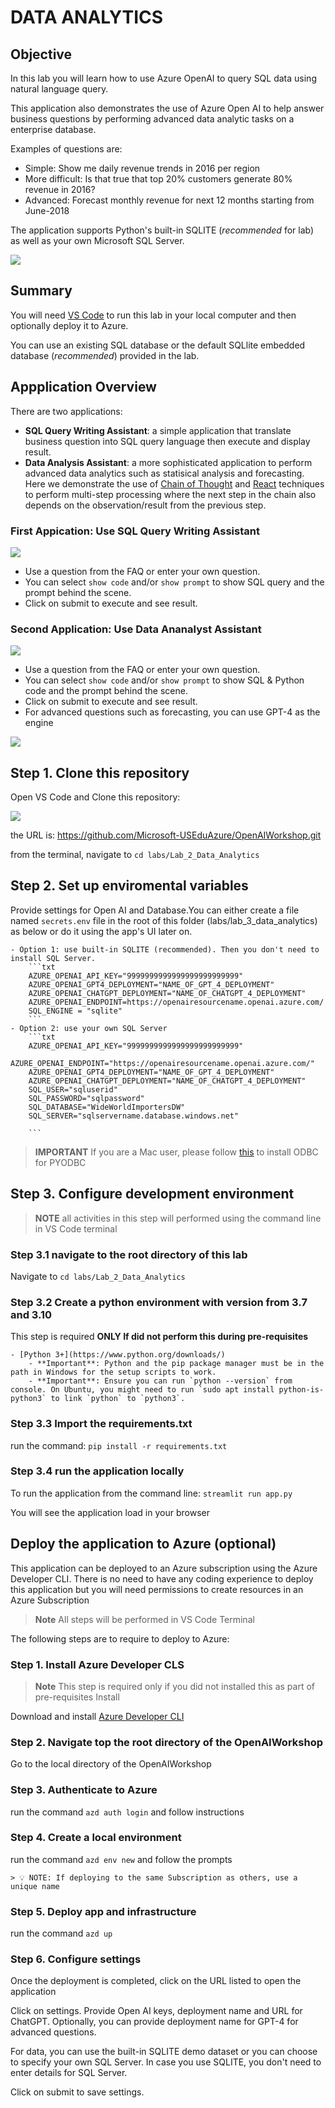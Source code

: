 # DATA ANALYTICS

## Objective

In this lab you will learn how to use Azure OpenAI to query SQL data using natural language query.

This application also demonstrates the use of Azure Open AI to help answer business questions by performing advanced data analytic tasks on a enterprise database.

Examples of questions are:

- Simple: Show me daily revenue trends in 2016  per region
- More difficult: Is that true that top 20% customers generate 80% revenue in 2016?
- Advanced: Forecast monthly revenue for next 12 months starting from June-2018

The application supports Python's built-in SQLITE (*recommended* for lab) as well as your own Microsoft SQL Server.

![](../../documents/images/lab-3-data-1.png)

## Summary

You will need [VS Code](https://code.visualstudio.com/download) to run this lab in your local computer and then optionally deploy it to Azure.

You can use an existing SQL database or the default SQLlite embedded database (*recommended*) provided in the lab.

## Appplication Overview

There are two applications:

- **SQL Query Writing Assistant**: a simple application that translate business question into SQL query language then execute and display result.
- **Data Analysis Assistant**: a more sophisticated application to perform advanced data analytics such as statisical analysis and forecasting. Here we demonstrate the use of [Chain of Thought](https://arxiv.org/abs/2201.11903) and [React](https://arxiv.org/abs/2210.03629) techniques to perform multi-step processing where the next step in the chain also depends on the observation/result from the previous step.

### First Appication: Use SQL Query Writing Assistant

![](../../documents/media/da_assistant2.png)

- Use a question from the FAQ or enter your own question.
- You can select ```show code``` and/or ```show prompt``` to show SQL query and the prompt behind the scene.
- Click on submit to execute and see result.

### Second Application: Use Data Ananalyst Assistant

![](../../documents/media/da_assistant3.png) 

- Use a question from the FAQ or enter your own question.
- You can select ```show code``` and/or ```show prompt``` to show SQL & Python code and  the prompt behind the scene.
- Click on submit to execute and see result.
- For advanced questions such as forecasting, you can use GPT-4 as the engine 

![](../../documents/media/da_assistant4.png)

## Step 1. Clone this repository

Open VS Code and Clone this repository:

![](../../documents/images/lab-3-data-2.png)

the URL is: https://github.com/Microsoft-USEduAzure/OpenAIWorkshop.git

from the terminal, navigate to ```cd labs/Lab_2_Data_Analytics```

## Step 2. Set up enviromental variables

 Provide settings for Open AI and Database.You can either create a file named `secrets.env` file in the root of this folder (labs/lab_3_data_analytics) as below or do it using the app's UI later on.

    - Option 1: use built-in SQLITE (recommended). Then you don't need to install SQL Server.
        ```txt
        AZURE_OPENAI_API_KEY="9999999999999999999999999"
        AZURE_OPENAI_GPT4_DEPLOYMENT="NAME_OF_GPT_4_DEPLOYMENT"
        AZURE_OPENAI_CHATGPT_DEPLOYMENT="NAME_OF_CHATGPT_4_DEPLOYMENT"
        AZURE_OPENAI_ENDPOINT=https://openairesourcename.openai.azure.com/
        SQL_ENGINE = "sqlite"
        ```
    - Option 2: use your own SQL Server
        ```txt
        AZURE_OPENAI_API_KEY="9999999999999999999999999"
        AZURE_OPENAI_ENDPOINT="https://openairesourcename.openai.azure.com/"
        AZURE_OPENAI_GPT4_DEPLOYMENT="NAME_OF_GPT_4_DEPLOYMENT"
        AZURE_OPENAI_CHATGPT_DEPLOYMENT="NAME_OF_CHATGPT_4_DEPLOYMENT"
        SQL_USER="sqluserid"
        SQL_PASSWORD="sqlpassword"
        SQL_DATABASE="WideWorldImportersDW"
        SQL_SERVER="sqlservername.database.windows.net"
     
        ```

> **IMPORTANT** If you are a Mac user, please follow [this](https://learn.microsoft.com/en-us/sql/connect/odbc/linux-mac/install-microsoft-odbc-driver-sql-server-macos?view=sql-server-ver16) to install ODBC for PYODBC

## Step 3. Configure development environment

> **NOTE** all activities in this step will performed using the command line in VS Code terminal

### Step 3.1 navigate to the root directory of this lab

Navigate to ```cd labs/Lab_2_Data_Analytics```

### Step 3.2 Create a python environment with version from 3.7 and 3.10

This step is required **ONLY If did not perform this during pre-requisites**

    - [Python 3+](https://www.python.org/downloads/)
        - **Important**: Python and the pip package manager must be in the path in Windows for the setup scripts to work.
        - **Important**: Ensure you can run `python --version` from console. On Ubuntu, you might need to run `sudo apt install python-is-python3` to link `python` to `python3`. 

### Step 3.3  Import the requirements.txt

run the command: `pip install -r requirements.txt`

### Step 3.4 run the application locally

To run the application from the command line: `streamlit run app.py`

You will see the application load in your browser

## Deploy the application to Azure (optional)

This application can be deployed to an Azure subscription using the Azure Developer CLI.
There is no need to have any coding experience to deploy this application but you will need permissions to create resources in an Azure Subscription

> **Note** All steps will be performed in VS Code Terminal

The following steps are to require to deploy to Azure:

### Step 1. Install Azure Developer CLS

> **Note** This step is required only if you did not installed this as part of pre-requisites Install 

Download and install [Azure Developer CLI](https://aka.ms/azure-dev/install)

### Step 2. Navigate top the root directory of the OpenAIWorkshop

   Go to the local directory of the OpenAIWorkshop

### Step 3. Authenticate to Azure

run the command `azd auth login` and follow instructions

### Step 4. Create a local environment

run the command `azd env new` and follow the prompts

    > 💡 NOTE: If deploying to the same Subscription as others, use a unique name

### Step 5. Deploy app and infrastructure

run the command `azd up`

### Step 6. Configure settings

Once the deployment is completed, click on the URL listed  to open the application

Click on settings. Provide Open AI keys, deployment name and URL for ChatGPT. Optionally, you can provide deployment name for GPT-4 for advanced questions.

For data, you can use the built-in SQLITE demo dataset or you can choose to specify your own SQL Server. In case you use SQLITE, you don't need to enter details for SQL Server.

Click on submit to save settings.